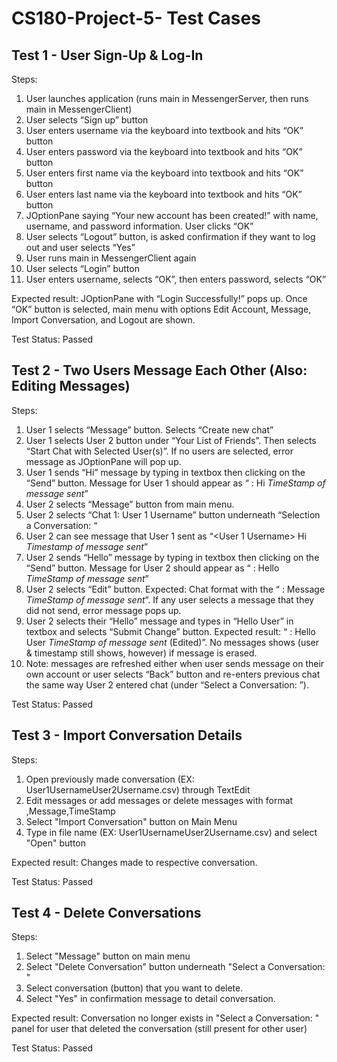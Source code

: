 
# CS180-Project-5- Test Cases

## Test 1 - User Sign-Up & Log-In

Steps: 
1.	User launches application (runs main in MessengerServer, then runs main in MessengerClient)
2.	User selects “Sign up” button
3.	User enters username via the keyboard into textbook and hits “OK” button
4.	User enters password via the keyboard into textbook and hits “OK” button
5.	User enters first name via the keyboard into textbook and hits “OK” button
6.	User enters last name via the keyboard into textbook and hits “OK” button
7.	JOptionPane saying “Your new account has been created!” with name, username, and password information. User clicks “OK”
8.	User selects “Logout” button, is asked confirmation if they want to log out and user selects “Yes”
9.	User runs main in MessengerClient again 
10.	User selects “Login” button
11.	User enters username, selects “OK”, then enters password, selects “OK”

Expected result: JOptionPane with “Login Successfully!” pops up. Once “OK” button is selected, main menu with options Edit Account, Message, Import Conversation, and Logout are shown. 

Test Status: Passed

## Test 2 - Two Users Message Each Other (Also: Editing Messages)

Steps:
1.	User 1 selects “Message” button. Selects “Create new chat”
2.	User 1 selects User 2 button under “Your List of Friends”. Then selects “Start Chat with Selected User(s)”. If no users are selected, error message as JOptionPane will pop up. 
3.	User 1 sends “Hi” message by typing in textbox then clicking on the “Send” button. Message for User 1 should appear as “<You> : Hi *TimeStamp of message sent*”
4.	User 2 selects “Message” button from main menu. 
5.	User 2 selects “Chat 1: User 1 Username” button underneath “Selection a Conversation: “
6.	User 2 can see message that User 1 sent as “<User 1 Username> Hi *Timestamp of message sent*” 
7.	User 2 sends “Hello” message by typing in textbox then clicking on the “Send” button. Message for User 2 should appear as “<You> : Hello *TimeStamp of message sent*”
8.	User 2 selects “Edit” button. Expected: Chat format with the “<User> : Message *TimeStamp of message sent*”. If any user selects a message that they did not send, error message pops up. 
9.	User 2 selects their “Hello” message and types in “Hello User” in textbox and selects “Submit Change” button. Expected result: “<You> : Hello User *TimeStamp of message sent* (Edited)”. No messages shows (user & timestamp still shows, however) if message is erased. 
10.	Note: messages are refreshed either when user sends message on their own account or user selects “Back” button and re-enters previous chat the same way User 2 entered chat (under “Select a Conversation: ”).

Test Status: Passed 

## Test 3 - Import Conversation Details
  
Steps:
1. Open previously made conversation (EX: User1UsernameUser2Username.csv) through TextEdit
2. Edit messages or add messages or delete messages with format <User>,Message,TimeStamp
3. Select "Import Conversation" button on Main Menu
4. Type in file name (EX: User1UsernameUser2Username.csv) and select "Open" button

Expected result: Changes made to respective conversation. 
  
Test Status: Passed

## Test 4 - Delete Conversations 

Steps:
1. Select "Message" button on main menu
2. Select "Delete Conversation" button underneath "Select a Conversation: "
3. Select conversation (button) that you want to delete. 
4. Select "Yes" in confirmation message to detail conversation. 
  
Expected result: Conversation no longer exists in "Select a Conversation: " panel for user that deleted the conversation (still present for other user)
  
Test Status: Passed
  
